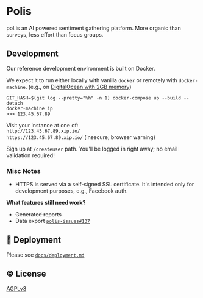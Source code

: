 # Polis
pol.is an AI powered sentiment gathering platform. More organic than surveys, less effort than focus groups.

## Development

Our reference development environment is built on Docker.

We expect it to run either locally with vanilla `docker` or remotely with `docker-machine`.
(e.g., on [DigitalOcean with 2GB memory][do-tut])

   [do-tut]: https://www.digitalocean.com/community/tutorials/how-to-provision-and-manage-remote-docker-hosts-with-docker-machine-on-ubuntu-16-04

```
GIT_HASH=$(git log --pretty="%h" -n 1) docker-compose up --build --detach
docker-machine ip
>>> 123.45.67.89
```

Visit your instance at one of: \
`http://123.45.67.89.xip.io/` \
`https://123.45.67.89.xip.io/` (insecure; browser warning)

Sign up at `/createuser` path. You'll be logged in right away; no email validation required!

### Misc Notes

- HTTPS is served via a self-signed SSL certificate. It's intended only for development purposes, e.g., Facebook auth.

**What features still need work?**
- ~~Generated reports~~
- Data export [`polis-issues#137`](https://github.com/pol-is/polis-issues/issues/137)

## :rocket: Deployment

Please see [`docs/deployment.md`](/docs/deployment.md)

## :copyright: License

[AGPLv3](/LICENSE)
